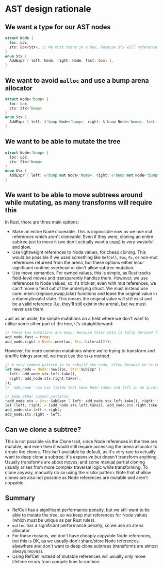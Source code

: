 # AST design rationale

## We want a type for our AST nodes

```rust
struct Node {
  loc: Loc,
  stx: Box<Stx>, // We must store in a Box, because Stx will reference Node.
}
enum Stx {
  AddExpr { left: Node, right: Node, fast: bool },
}
```

## We want to avoid `malloc` and use a bump arena allocator

```rust
struct Node<'bump> {
  loc: Loc,
  stx: Stx<'bump>
}
enum Stx {
  AddExpr { left: &'bump Node<'bump>, right: &'bump Node<'bump>, fast: bool },
}
```

## We want to be able to mutate the tree

```rust
struct Node<'bump> {
  loc: Loc,
  stx: Stx<'bump>
}
enum Stx {
  AddExpr { left: &'bump mut Node<'bump>, right: &'bump mut Node<'bump>, fast: bool },
}
```

## We want to be able to move subtrees around while mutating, as many transforms will require this

In Rust, there are three main options:
- Make an entire Node cloneable. This is impossible now as we use mut references which aren't cloneable. Even if they were, cloning an entire subtree just to move it (we don't actually want a copy) is very wasteful and slow.
- Use lightweight references to Node values, for cheap cloning. This would be possible if we used something like `RefCell`, `Box`, `Rc`, or non-mut references returned from the arena, but these options either incur significant runtime overhead or don't allow subtree mutation.
- Use move semantics. For owned values, this is simple, as Rust tracks field-level moves and transparently handles them. However, we use references to Node values, so it's trickier; even with mut references, we can't move a field out of the underlying struct. We must instead use core::mem::{replace,swap,take} functions and leave the original value in a dummy/invalid state. This means the original value will still exist and be a valid reference (i.e. they'll still exist in the arena), but we must never use them.

Just as an aside, for simple mutations on a field where we don't want to utilise some other part of the tree, it's straightforward:

```rust
// These two mutations are easy, because their data is fully derived from outside the tree.
add_node.fast = true;
add_node.right = Node::new(loc, Stx::Literal(2));
```

However, for more common mutations where we're trying to transform and shuffle things around, we must use the `take` method:

```rust
// A very common pattern is to rebuild the node, often because we're changing the type.
let new_node = Node::new(loc, Stx::SubExpr {
  left: add_node.stx.left.take(),
  right: add_node.stx.right.take(),
});
// `add_node` now has fields that have been taken and left in an invalid state, so we must not use it anymore.

// Some other common patterns:
*add_node.stx = Stx::SubExpr { left: add_node.stx.left.take(), right: Stx::Literal(2) };
let (left, right) = (add_node.stx.left.take(), add_node.stx.right.take());
add_node.stx.left = right;
add_node.stx.right = left;
```

## Can we clone a subtree?

This is not possible via the Clone trait, since Node references in the tree are mutable, and even then it would still require accessing the arena allocator to create the clones. This isn't available by default, as it's very rare to actually want to deep clone a subtree; it's expensive but doesn't transform anything. Usually transforms are about moves, and some manual partial cloning usually arises from more complex traversal logic while transforming. To clone anyway, manually do so using the visitor pattern. Note that shallow clones are also not possible as Node references are mutable and aren't copyable.

## Summary

- RefCell has a significant performance penalty, but we still want to be able to mutate the tree, so we keep mut references for Node values (which must be unique as per Rust rules).
- `malloc` has a significant performance penalty, so we use an arena allocator.
- For these reasons, we don't have cheaply copyable Node references, but this is OK, as we usually don't share/store Node references elsewhere and don't want to deep clone subtrees (transforms are almost always moves).
- Using RefCell instead of mutable references will usually only move lifetime errors from compile time to runtime.
